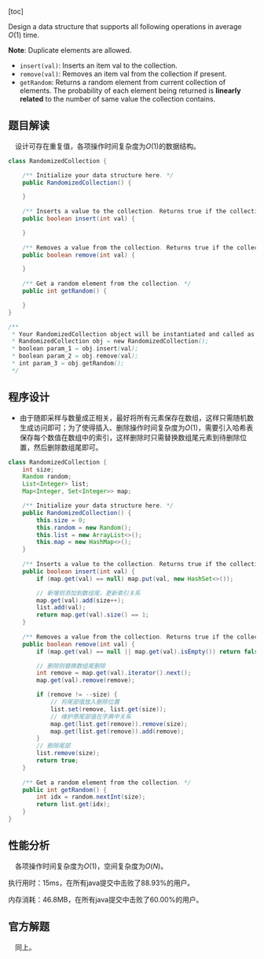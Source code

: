 [toc]

Design a data structure that supports all following operations in average $O(1)$ time.



**Note**: Duplicate elements are allowed.

* `insert(val)`: Inserts an item val to the collection.
* `remove(val)`: Removes an item val from the collection if present.
* `getRandom`: Returns a random element from current collection of elements. The probability of each element being returned is **linearly related** to the number of same value the collection contains.



## 题目解读

&emsp;设计可存在重复值，各项操作时间复杂度为$O(1)$的数据结构。

```java
class RandomizedCollection {

    /** Initialize your data structure here. */
    public RandomizedCollection() {

    }
    
    /** Inserts a value to the collection. Returns true if the collection did not already contain the specified element. */
    public boolean insert(int val) {

    }
    
    /** Removes a value from the collection. Returns true if the collection contained the specified element. */
    public boolean remove(int val) {

    }
    
    /** Get a random element from the collection. */
    public int getRandom() {

    }
}

/**
 * Your RandomizedCollection object will be instantiated and called as such:
 * RandomizedCollection obj = new RandomizedCollection();
 * boolean param_1 = obj.insert(val);
 * boolean param_2 = obj.remove(val);
 * int param_3 = obj.getRandom();
 */
```

## 程序设计

* 由于随即采样与数量成正相关，最好将所有元素保存在数组，这样只需随机数生成访问即可；为了使得插入、删除操作时间复杂度为$O(1)$，需要引入哈希表保存每个数值在数组中的索引，这样删除时只需替换数组尾元素到待删除位置，然后删除数组尾即可。

```java
class RandomizedCollection {
    int size;
    Random random;
    List<Integer> list;
    Map<Integer, Set<Integer>> map;

    /** Initialize your data structure here. */
    public RandomizedCollection() {
        this.size = 0;
        this.random = new Random();
        this.list = new ArrayList<>();
        this.map = new HashMap<>();
    }
    
    /** Inserts a value to the collection. Returns true if the collection did not already contain the specified element. */
    public boolean insert(int val) {
        if (map.get(val) == null) map.put(val, new HashSet<>());

        // 新增则添加到数组尾，更新索引关系
        map.get(val).add(size++);
        list.add(val);
        return map.get(val).size() == 1;
    }
    
    /** Removes a value from the collection. Returns true if the collection contained the specified element. */
    public boolean remove(int val) {
        if (map.get(val) == null || map.get(val).isEmpty()) return false;

        // 删除则替换数组尾删除
        int remove = map.get(val).iterator().next();
        map.get(val).remove(remove);

        if (remove != --size) {
            // 将尾部值放入删除位置
            list.set(remove, list.get(size));
            // 维护原尾部值在字典中关系
            map.get(list.get(remove)).remove(size);
            map.get(list.get(remove)).add(remove);
        }
        // 删除尾部
        list.remove(size);
        return true;
    }
    
    /** Get a random element from the collection. */
    public int getRandom() {
        int idx = random.nextInt(size);
        return list.get(idx);
    }
}
```

## 性能分析

&emsp;各项操作时间复杂度为$O(1)$，空间复杂度为$O(N)$。

执行用时：15ms，在所有java提交中击败了88.93%的用户。

内存消耗：46.8MB，在所有java提交中击败了60.00%的用户。

## 官方解题

&emsp;同上。